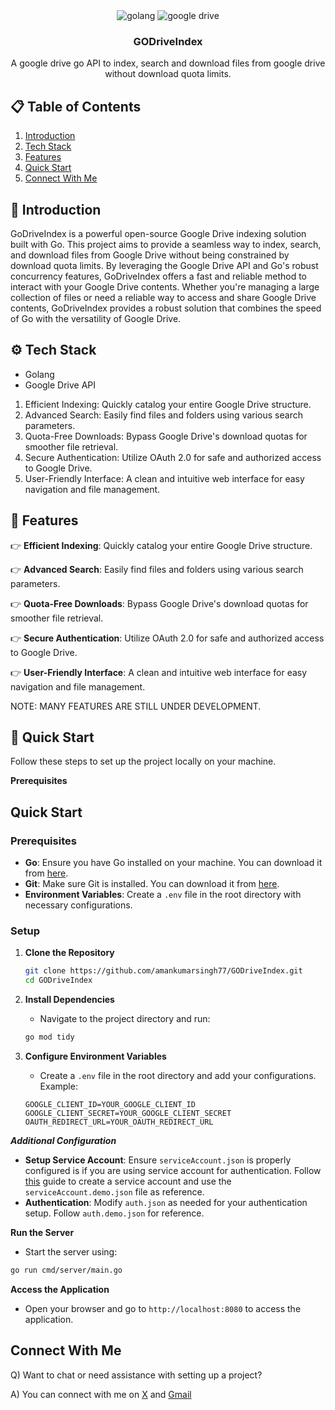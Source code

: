 <div align="center">
  <!-- <br />
    <a href="https://youtu.be/lEflo_sc82g?feature=shared" target="_blank">
      <img src="https://github.com/JavaScript-Mastery-Pro/medicare-dev/assets/151519281/160a9367-29e8-4e63-ae78-29476b04bff3" alt="Project Banner">
    </a>
  <br /> -->

  <div>
    <img src="https://img.shields.io/badge/Go-00ADD8?logo=Go&logoColor=white&style=for-the-badge" alt="golang" />
    <img src="https://img.shields.io/badge/Google%20drive-grey?style=for-the-badge&logo=googledrive" alt="google drive" />
  </div>

  <h3 align="center">GODriveIndex</h3>

   <div align="center">
     A google drive go API to index, search and download files from google drive without download quota limits.
    </div>
</div>

## 📋 <a name="table">Table of Contents</a>

1.  [Introduction](#introduction)
2.  [Tech Stack](#tech-stack)
3.  [Features](#features)
4.  [Quick Start](#quick-start)
5.  [Connect With Me](#connect-with-me)

## <a name="introduction">🤖 Introduction</a>

GoDriveIndex is a powerful open-source Google Drive indexing solution built with Go. This project aims to provide a seamless way to index, search, and download files from Google Drive without being constrained by download quota limits. By leveraging the Google Drive API and Go's robust concurrency features, GoDriveIndex offers a fast and reliable method to interact with your Google Drive contents.
Whether you're managing a large collection of files or need a reliable way to access and share Google Drive contents, GoDriveIndex provides a robust solution that combines the speed of Go with the versatility of Google Drive.


## <a name="tech-stack">⚙️ Tech Stack</a>

- Golang
- Google Drive API

1. Efficient Indexing: Quickly catalog your entire Google Drive structure.
2. Advanced Search: Easily find files and folders using various search parameters.
3. Quota-Free Downloads: Bypass Google Drive's download quotas for smoother file retrieval.
4. Secure Authentication: Utilize OAuth 2.0 for safe and authorized access to Google Drive.
5. User-Friendly Interface: A clean and intuitive web interface for easy navigation and file management.

## <a name="features">🔋 Features</a>

👉 **Efficient Indexing**: Quickly catalog your entire Google Drive structure.

👉 **Advanced Search**: Easily find files and folders using various search parameters.

👉 **Quota-Free Downloads**: Bypass Google Drive's download quotas for smoother file retrieval.

👉 **Secure Authentication**: Utilize OAuth 2.0 for safe and authorized access to Google Drive.

👉 **User-Friendly Interface**: A clean and intuitive web interface for easy navigation and file management.

NOTE: MANY FEATURES ARE STILL UNDER DEVELOPMENT.

## <a name="quick-start">🤸 Quick Start</a>

Follow these steps to set up the project locally on your machine.

**Prerequisites**
## Quick Start

### Prerequisites
- **Go**: Ensure you have Go installed on your machine. You can download it from [here](https://golang.org/dl/).
- **Git**: Make sure Git is installed. You can download it from [here](https://git-scm.com/).
- **Environment Variables**: Create a `.env` file in the root directory with necessary configurations.

### Setup

1. **Clone the Repository**
   ```bash
   git clone https://github.com/amankumarsingh77/GODriveIndex.git
   cd GODriveIndex
   ```

2. **Install Dependencies**
   - Navigate to the project directory and run:
   ```bash
   go mod tidy
   ```

3. **Configure Environment Variables**
   - Create a `.env` file in the root directory and add your configurations. Example:
   ```plaintext
   GOOGLE_CLIENT_ID=YOUR_GOOGLE_CLIENT_ID
   GOOGLE_CLIENT_SECRET=YOUR_GOOGLE_CLIENT_SECRET
   OAUTH_REDIRECT_URL=YOUR_OAUTH_REDIRECT_URL
   ```

***Additional Configuration***
- **Setup Service Account**: Ensure `serviceAccount.json` is properly configured is if you are using service account for authentication. Follow [this](https://developers.google.com/drive/api/guides/service-accounts) guide to create a service account  and use the `serviceAccount.demo.json` file as reference.
- **Authentication**: Modify `auth.json` as needed for your authentication setup. Follow  `auth.demo.json` for reference.

**Run the Server**
   - Start the server using:
   ```bash
   go run cmd/server/main.go
   ```

**Access the Application**
   - Open your browser and go to `http://localhost:8080` to access the application.

## Connect With Me

Q) Want to chat or need assistance with setting up a project?

A) You can connect with me on [X](https://x.com/amankumar404) and [Gmail](mailto:amankumarsingh7702@gmail.com)

